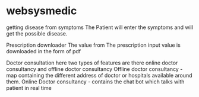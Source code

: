 # websysmedic

getting disease from symptoms
The Patient will enter the symptoms and will get the possible disease.

Prescription downloader
The value from The prescription input value is downloaded in the form of pdf 

Doctor consultation
here two types of features are there online doctor consultancy and offline doctor consultancy
Offline doctor consultancy - map containing the different address of doctor or hospitals available around them.
Online Doctor consultancy - contains the chat bot which talks with patient in real time

